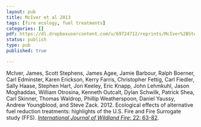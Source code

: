```yaml
---
layout: pub
title: McIver et al 2013
tags: [fire ecology, fuel treatments]
categories: []
pdf: https://dl.dropboxusercontent.com/u/69724712/reprints/McIver%2BStephens%2Betal-2012_FFS-Highlights_IJWF2012.pdf
status: publish
type: pub
published: true

---
```


McIver, James, Scott Stephens, James Agee, Jamie Barbour, Ralph Boerner, Carl Edminster, Karen Erickson, Kerry Farris, Christopher Fettig, Carl Fiedler, Sally Haase, Stephen Hart, Jon Keeley, Eric Knapp, John Lehmkuhl, Jason Moghaddas, William Otrosina, Kenneth Outcalt, Dylan Schwilk, Patrick Shea, Carl Skinner, Thomas Waldrop, Phillip Weatherspoon, Daniel Yaussy, Andrew Youngblood, and Steve Zack. 2012. Ecological effects of alternative fuel reduction treatments: highlights of the U.S. Fire and Fire Surrogate study (FFS). [*International Journal of Wildland Fire*: 22: 63-82](http://dx.doi.org/10.1071/WF11130).
